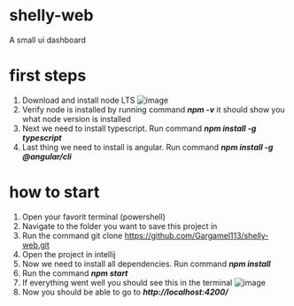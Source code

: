 # shelly-web
A small ui dashboard

# first steps
1. Download and install node LTS
![image](https://user-images.githubusercontent.com/39653442/195914843-385e5464-3271-4400-b3f6-450c5143936c.png)
2. Verify node is installed by running command ***npm -v*** it should show you what node version is installed
3. Next we need to install typescript. Run command ***npm install -g typescript***
4. Last thing we need to install is angular. Run command ***npm install -g @angular/cli***


# how to start
1. Open your favorit terminal (powershell)
2. Navigate to the folder you want to save this project in
3. Run the command git clone https://github.com/Gargamel113/shelly-web.git
4. Open the project in intellij
5. Now we need to install all dependencies. Run command ***npm install***
6. Run the command ***npm start***
7. If everything went well you should see this in the terminal
![image](https://user-images.githubusercontent.com/39653442/195915628-5f54c6ce-f137-4752-a0f0-55079e155052.png)
8. Now you should be able to go to ***http://localhost:4200/***

